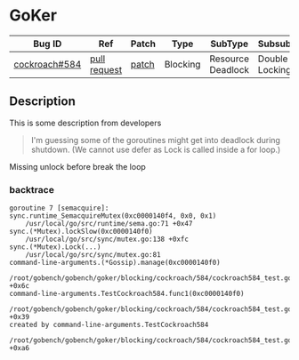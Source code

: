 # GoKer

| Bug ID|  Ref | Patch | Type | SubType | SubsubType |
| ----  | ---- | ----  | ---- | ---- | ---- |
|[cockroach#584]|[pull request]|[patch]| Blocking | Resource Deadlock | Double Locking |

[cockroach#584]:(cockroach584_test.go)
[patch]:https://github.com/cockroachdb/cockroach/pull/584/files
[pull request]:https://github.com/cockroachdb/cockroach/pull/584
 
## Description


This is some description from developers

> I'm guessing some of the goroutines might get into deadlock during shutdown. 
> (We cannot use defer as Lock is called inside a for loop.)

Missing unlock before break the loop

### backtrace

```
goroutine 7 [semacquire]:
sync.runtime_SemacquireMutex(0xc0000140f4, 0x0, 0x1)
    /usr/local/go/src/runtime/sema.go:71 +0x47
sync.(*Mutex).lockSlow(0xc0000140f0)
    /usr/local/go/src/sync/mutex.go:138 +0xfc
sync.(*Mutex).Lock(...)
    /usr/local/go/src/sync/mutex.go:81
command-line-arguments.(*Gossip).manage(0xc0000140f0)
    /root/gobench/gobench/goker/blocking/cockroach/584/cockroach584_test.go:27 +0x6c
command-line-arguments.TestCockroach584.func1(0xc0000140f0)
    /root/gobench/gobench/goker/blocking/cockroach/584/cockroach584_test.go:40 +0x39
created by command-line-arguments.TestCockroach584
    /root/gobench/gobench/goker/blocking/cockroach/584/cockroach584_test.go:36 +0xa6
```